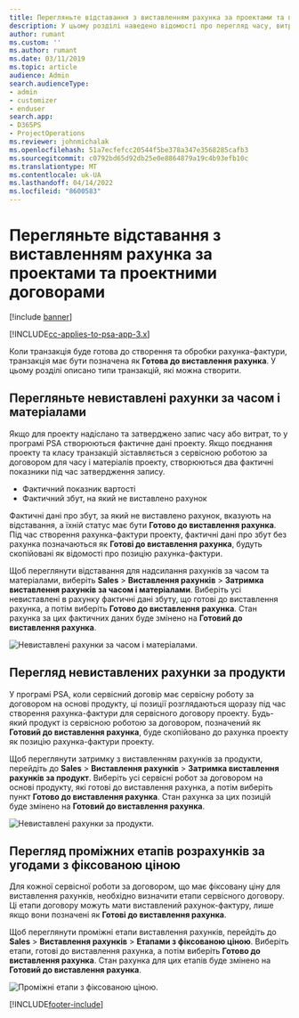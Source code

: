 ```yaml
---
title: Перегляньте відставання з виставленням рахунка за проектами та проектними договорами
description: У цьому розділі наведено відомості про перегляд часу, витрат і відставань у продуктах, а також способи їх позначення як готових до виставлення рахунка-фактури.
author: rumant
ms.custom: ''
ms.author: rumant
ms.date: 03/11/2019
ms.topic: article
audience: Admin
search.audienceType:
- admin
- customizer
- enduser
search.app:
- D365PS
- ProjectOperations
ms.reviewer: johnmichalak
ms.openlocfilehash: 51a7ecfefcc20544f5be378a347e3568285cafb3
ms.sourcegitcommit: c0792bd65d92db25e0e8864879a19c4b93efb10c
ms.translationtype: MT
ms.contentlocale: uk-UA
ms.lasthandoff: 04/14/2022
ms.locfileid: "8600583"
---
```

# <a name="review-the-invoicing-backlog-on-projects-and-project-contracts"></a>Перегляньте відставання з виставленням рахунка за проектами та проектними договорами

[!include [banner](../includes/psa-now-project-operations.md)]

[!INCLUDE[cc-applies-to-psa-app-3.x](../includes/cc-applies-to-psa-app-3x.md)]

Коли транзакція буде готова до створення та обробки рахунка-фактури, транзакція має бути позначена як **Готова до виставлення рахунка**. У цьому розділі описано типи транзакцій, які можна створити.

## <a name="review-the-time-and-material-billing-backlog"></a>Перегляньте невиставлені рахунки за часом і матеріалами

Якщо для проекту надіслано та затверджено запис часу або витрат, то у програмі PSA створюються фактичне дані проекту. Якщо поєднання проекту та класу транзакцій зіставляється з сервісною роботою за договором для часу і матеріалів проекту, створюються два фактичні показники під час затвердження запису.

- Фактичний показник вартості 
- Фактичний збут, на який не виставлено рахунок

Фактичні дані про збут, за який не виставлено рахунок, вказують на відставання, а їхній статус має бути **Готово до виставлення рахунка**. Під час створення рахунка-фактури проекту, фактичні дані про збут без рахунка позначаються як **Готові до виставлення рахунка**, будуть скопійовані як відомості про позицію рахунка-фактури.

Щоб переглянути відставання для надсилання рахунків за часом та матеріалами, виберіть **Sales** \> **Виставлення рахунків** \> **Затримка виставлення рахунків за часом і матеріалами**. Виберіть усі невиставлені в рахунку фактичні дані збуту, що готові до виставлення рахунка, а потім виберіть **Готово до виставлення рахунка**. Стан рахунка за цих фактичних даних буде змінено на **Готовий до виставлення рахунка**.

![Невиставлені рахунки за часом і матеріалами.](media/TMBacklog.png)

## <a name="review-the-product-billing-backlog"></a>Перегляд невиставлених рахунки за продукти

У програмі PSA, коли сервісний договір має сервісну роботу за договором на основі продукту, ці позиції розглядаються щоразу під час створення рахунка-фактури для сервісного договору проекту. Будь-який продукт із сервісною роботою за договором, позначений як **Готовий до виставлення рахунка**, буде скопійовано до рахунка проекту як позицію рахунка-фактури проекту.

Щоб переглянути затримку з виставленням рахунків за продукти, перейдіть до **Sales** \> **Виставлення рахунків** \> **Затримка виставлення рахунків за продукт**. Виберіть усі сервісні робот за договором на основі продукту, які готові до виставлення рахунка, а потім виберіть пункт **Готово до виставлення рахунка**. Стан рахунка за цих позицій буде змінено на **Готовий до виставлення рахунка**.

![Невиставлені рахунки за продукти.](media/ProductBacklog.png)

## <a name="review-billing-milestones-on-fixed-price-contracts"></a>Перегляд проміжних етапів розрахунків за угодами з фіксованою ціною

Для кожної сервісної роботи за договором, що має фіксовану ціну для виставлення рахунків, необхідно визначити етапи сервісного договору. Ці етапи договору можуть мати виставлений рахунок-фактуру, лише якщо вони позначені як **Готові до виставлення рахунка**. 

Щоб переглянути проміжні етапи виставлення рахунків, перейдіть до **Sales** \> **Виставлення рахунків** \> **Етапами з фіксованою ціною**. Виберіть етапи, готові до виставлення рахунка, а потім виберіть **Готово до виставлення рахунка**. Стан рахунка для цих етапів буде змінено на **Готовий до виставлення рахунка**.

![Проміжні етапи з фіксованою ціною.](media/FPBacklog.png)


[!INCLUDE[footer-include](../includes/footer-banner.md)]
